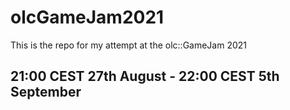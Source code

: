 # olcGameJam2021
This is the repo for my attempt at the olc::GameJam 2021

## 21:00 CEST 27th August - 22:00 CEST 5th September

